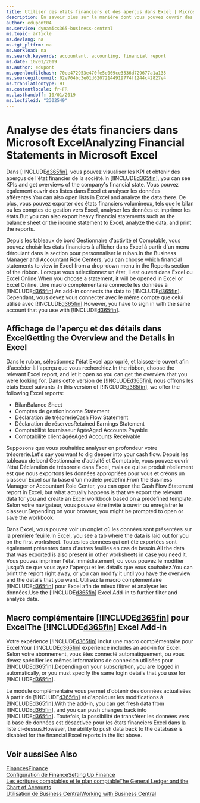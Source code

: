 ```yaml
---
title: Utiliser des états financiers et des aperçus dans Excel | Microsoft Docs
description: En savoir plus sur la manière dont vous pouvez ouvrir des états financiers dans Microsoft Excel à partir de Business Central pour une meilleure analyse.
author: edupont04
ms.service: dynamics365-business-central
ms.topic: article
ms.devlang: na
ms.tgt_pltfrm: na
ms.workload: na
ms.search.keywords: accountant, accounting, financial report
ms.date: 10/01/2019
ms.author: edupont
ms.openlocfilehash: 70ee472953e470fe5d069ce3536d729677a1a135
ms.sourcegitcommit: 02e704bc3e01d62072144919774f1244c42827e4
ms.translationtype: HT
ms.contentlocale: fr-FR
ms.lasthandoff: 10/01/2019
ms.locfileid: "2302549"
---
```

# <a name="analyzing-financial-statements-in-microsoft-excel"></a><span data-ttu-id="0d8e1-103">Analyse des états financiers dans Microsoft Excel</span><span class="sxs-lookup"><span data-stu-id="0d8e1-103">Analyzing Financial Statements in Microsoft Excel</span></span>
<span data-ttu-id="0d8e1-104">Dans [!INCLUDE[d365fin](includes/d365fin_md.md)], vous pouvez visualiser les KPI et obtenir des aperçus de l'état financier de la société.</span><span class="sxs-lookup"><span data-stu-id="0d8e1-104">In [!INCLUDE[d365fin](includes/d365fin_md.md)], you can see KPIs and get overviews of the company's financial state.</span></span> <span data-ttu-id="0d8e1-105">Vous pouvez également ouvrir des listes dans Excel et analyser les données afférentes.</span><span class="sxs-lookup"><span data-stu-id="0d8e1-105">You can also open lists in Excel and analyze the data there.</span></span> <span data-ttu-id="0d8e1-106">De plus, vous pouvez exporter des états financiers volumineux, tels que le bilan ou les comptes de gestion vers Excel, analyser les données et imprimer les états.</span><span class="sxs-lookup"><span data-stu-id="0d8e1-106">But you can also export heavy financial statements such as the balance sheet or the income statement to Excel, analyze the data, and print the reports.</span></span>  

<span data-ttu-id="0d8e1-107">Depuis les tableaux de bord Gestionnaire d'activité et Comptable, vous pouvez choisir les états financiers à afficher dans Excel à partir d'un menu déroulant dans la section pour personnaliser le ruban.</span><span class="sxs-lookup"><span data-stu-id="0d8e1-107">In the Business Manager and Accountant Role Centers, you can choose which financial statements to view in Excel from a drop-down menu in the Reports section of the ribbon.</span></span> <span data-ttu-id="0d8e1-108">Lorsque vous sélectionnez un état, il est ouvert dans Excel ou Excel Online.</span><span class="sxs-lookup"><span data-stu-id="0d8e1-108">When you choose a statement, it will be opened in Excel or Excel Online.</span></span> <span data-ttu-id="0d8e1-109">Une macro complémentaire connecte les données à [!INCLUDE[d365fin](includes/d365fin_md.md)].</span><span class="sxs-lookup"><span data-stu-id="0d8e1-109">An add-in connects the data to [!INCLUDE[d365fin](includes/d365fin_md.md)].</span></span> <span data-ttu-id="0d8e1-110">Cependant, vous devez vous connecter avec le même compte que celui utilisé avec [!INCLUDE[d365fin](includes/d365fin_md.md)].</span><span class="sxs-lookup"><span data-stu-id="0d8e1-110">However, you have to sign in with the same account that you use with [!INCLUDE[d365fin](includes/d365fin_md.md)].</span></span>  

## <a name="getting-the-overview-and-the-details-in-excel"></a><span data-ttu-id="0d8e1-111">Affichage de l'aperçu et des détails dans Excel</span><span class="sxs-lookup"><span data-stu-id="0d8e1-111">Getting the Overview and the Details in Excel</span></span>
<span data-ttu-id="0d8e1-112">Dans le ruban, sélectionnez l'état Excel approprié, et laissez-le ouvert afin d'accéder à l'aperçu que vous recherchiez.</span><span class="sxs-lookup"><span data-stu-id="0d8e1-112">In the ribbon, choose the relevant Excel report, and let it open so you can get the overview that you were looking for.</span></span> <span data-ttu-id="0d8e1-113">Dans cette version de [!INCLUDE[d365fin](includes/d365fin_md.md)], nous offrons les états Excel suivants :</span><span class="sxs-lookup"><span data-stu-id="0d8e1-113">In this version of [!INCLUDE[d365fin](includes/d365fin_md.md)], we offer the following Excel reports:</span></span>

- <span data-ttu-id="0d8e1-114">Bilan</span><span class="sxs-lookup"><span data-stu-id="0d8e1-114">Balance Sheet</span></span>  
- <span data-ttu-id="0d8e1-115">Comptes de gestion</span><span class="sxs-lookup"><span data-stu-id="0d8e1-115">Income Statement</span></span>  
- <span data-ttu-id="0d8e1-116">Déclaration de trésorerie</span><span class="sxs-lookup"><span data-stu-id="0d8e1-116">Cash Flow Statement</span></span>  
- <span data-ttu-id="0d8e1-117">Déclaration de réserves</span><span class="sxs-lookup"><span data-stu-id="0d8e1-117">Retained Earnings Statement</span></span>  
- <span data-ttu-id="0d8e1-118">Comptabilité fournisseur âgée</span><span class="sxs-lookup"><span data-stu-id="0d8e1-118">Aged Accounts Payable</span></span>  
- <span data-ttu-id="0d8e1-119">Comptabilité client âgée</span><span class="sxs-lookup"><span data-stu-id="0d8e1-119">Aged Accounts Receivable</span></span>  

<span data-ttu-id="0d8e1-120">Supposons que vous souhaitiez analyser en profondeur votre trésorerie.</span><span class="sxs-lookup"><span data-stu-id="0d8e1-120">Let's say you want to dig deeper into your cash flow.</span></span> <span data-ttu-id="0d8e1-121">Depuis les tableaux de bord Gestionnaire d'activité et Comptable, vous pouvez ouvrir l'état Déclaration de trésorerie dans Excel, mais ce qui se produit réellement est que nous exportons les données appropriées pour vous et créons un classeur Excel sur la base d'un modèle prédéfini.</span><span class="sxs-lookup"><span data-stu-id="0d8e1-121">From the Business Manager or Accountant Role Center, you can open the Cash Flow Statement report in Excel, but what actually happens is that we export the relevant data for you and create an Excel workbook based on a predefined template.</span></span> <span data-ttu-id="0d8e1-122">Selon votre navigateur, vous pouvez être invité à ouvrir ou enregistrer le classeur.</span><span class="sxs-lookup"><span data-stu-id="0d8e1-122">Depending on your browser, you might be prompted to open or save the workbook.</span></span>  

<span data-ttu-id="0d8e1-123">Dans Excel, vous pouvez voir un onglet où les données sont présentées sur la première feuille.</span><span class="sxs-lookup"><span data-stu-id="0d8e1-123">In Excel, you see a tab where the data is laid out for you on the first worksheet.</span></span> <span data-ttu-id="0d8e1-124">Toutes les données qui ont été exportées sont également présentes dans d'autres feuilles en cas de besoin.</span><span class="sxs-lookup"><span data-stu-id="0d8e1-124">All the data that was exported is also present in other worksheets in case you need it.</span></span> <span data-ttu-id="0d8e1-125">Vous pouvez imprimer l'état immédiatement, ou vous pouvez le modifier jusqu'à ce que vous ayez l'aperçu et les détails que vous souhaitez.</span><span class="sxs-lookup"><span data-stu-id="0d8e1-125">You can print the report right away, or you can modify it until you have the overview and the details that you want.</span></span> <span data-ttu-id="0d8e1-126">Utilisez la macro complémentaire [!INCLUDE[d365fin](includes/d365fin_md.md)] pour Excel afin de mieux filtrer et analyser les données.</span><span class="sxs-lookup"><span data-stu-id="0d8e1-126">Use the [!INCLUDE[d365fin](includes/d365fin_md.md)] Excel Add-in to further filter and analyze data.</span></span>  

## <a name="the-included365finincludesd365fin_mdmd-excel-add-in"></a><span data-ttu-id="0d8e1-127">Macro complémentaire [!INCLUDE[d365fin](includes/d365fin_md.md)] pour Excel</span><span class="sxs-lookup"><span data-stu-id="0d8e1-127">The [!INCLUDE[d365fin](includes/d365fin_md.md)] Excel Add-in</span></span>
<span data-ttu-id="0d8e1-128">Votre expérience [!INCLUDE[d365fin](includes/d365fin_md.md)] inclut une macro complémentaire pour Excel.</span><span class="sxs-lookup"><span data-stu-id="0d8e1-128">Your [!INCLUDE[d365fin](includes/d365fin_md.md)] experience includes an add-in for Excel.</span></span> <span data-ttu-id="0d8e1-129">Selon votre abonnement, vous êtes connecté automatiquement, ou vous devez spécifier les mêmes informations de connexion utilisées pour [!INCLUDE[d365fin](includes/d365fin_md.md)].</span><span class="sxs-lookup"><span data-stu-id="0d8e1-129">Depending on your subscription, you are logged in automatically, or you must specify the same login details that you use for [!INCLUDE[d365fin](includes/d365fin_md.md)].</span></span>  

<span data-ttu-id="0d8e1-130">Le module complémentaire vous permet d'obtenir des données actualisées à partir de [!INCLUDE[d365fin](includes/d365fin_md.md)] et d'appliquer les modifications à [!INCLUDE[d365fin](includes/d365fin_md.md)].</span><span class="sxs-lookup"><span data-stu-id="0d8e1-130">With the add-in, you can get fresh data from [!INCLUDE[d365fin](includes/d365fin_md.md)], and you can push changes back into [!INCLUDE[d365fin](includes/d365fin_md.md)].</span></span> <span data-ttu-id="0d8e1-131">Toutefois, la possibilité de transférer les données vers la base de données est désactivée pour les états financiers Excel dans la liste ci-dessus.</span><span class="sxs-lookup"><span data-stu-id="0d8e1-131">However, the ability to push data back to the database is disabled for the financial Excel reports in the list above.</span></span>  

## <a name="see-also"></a><span data-ttu-id="0d8e1-132">Voir aussi</span><span class="sxs-lookup"><span data-stu-id="0d8e1-132">See Also</span></span>
[<span data-ttu-id="0d8e1-133">Finances</span><span class="sxs-lookup"><span data-stu-id="0d8e1-133">Finance</span></span>](finance.md)  
[<span data-ttu-id="0d8e1-134">Configuration de Finance</span><span class="sxs-lookup"><span data-stu-id="0d8e1-134">Setting Up Finance</span></span>](finance-setup-finance.md)  
[<span data-ttu-id="0d8e1-135">Les écritures comptables et le plan comptable</span><span class="sxs-lookup"><span data-stu-id="0d8e1-135">The General Ledger and the Chart of Accounts</span></span>](finance-general-ledger.md)  
[<span data-ttu-id="0d8e1-136">Utilisation de Business Central</span><span class="sxs-lookup"><span data-stu-id="0d8e1-136">Working with Business Central</span></span>](ui-work-product.md)  
